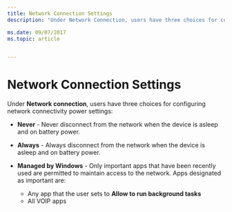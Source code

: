 ```yaml
---
title: Network Connection Settings
description: "Under Network Connection, users have three choices for configuring network connectivity power settings"

ms.date: 09/07/2017
ms.topic: article


---
```


# Network Connection Settings

Under **Network connection**, users have three choices for configuring network connectivity power settings:

- **Never** - Never disconnect from the network when the device is asleep and on battery power.

- **Always** - Always disconnect from the network when the device is asleep and on battery power.

- **Managed by Windows** - Only important apps that have been recently used are permitted to maintain access to the network. Apps designated as important are:
    - Any app that the user sets to **Allow to run background tasks**
    - All VOIP apps 

